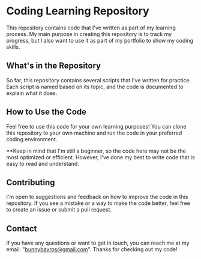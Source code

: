 # Coding Learning Repository
  This repository contains code that I've written as part of my learning process. 
My main purpose in creating this repository is to track my progress, but I also want to use it as part of my portfolio to show my coding skills.

## What's in the Repository
  So far, this repository contains several scripts that I've written for practice. 
Each script is named based on its topic, and the code is documented to explain what it does.

## How to Use the Code
  Feel free to use this code for your own learning purposes! 
You can clone this repository to your own machine and run the code in your preferred coding environment.

**Keep in mind that I'm still a beginner, so the code here may not be the most optimized or efficient. 
However, I've done my best to write code that is easy to read and understand.

## Contributing
  I'm open to suggestions and feedback on how to improve the code in this repository. 
If you see a mistake or a way to make the code better, feel free to create an issue or submit a pull request.

## Contact
  If you have any questions or want to get in touch, 
you can reach me at my email: "bunnybavros@gmail.com". 
Thanks for checking out my code!
